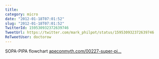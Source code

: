 ```yaml
---
title: 
category: micro
date: "2012-01-18T07:01:52"
slug: "2012-01-18T07:01:52"
TwitterId: 159530932372639746
TweetUrl: https://twitter.com/mark_philpot/status/159530932372639746
ReTweetUser: doctorow
---
```


<i class="fa fa-retweet" aria-hidden="true"></i> SOPA-PIPA flowchart [apeconmyth.com/00227-super-pi…](http://www.apeconmyth.com/00227-super-pipa-sopa/)